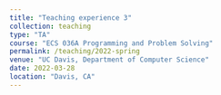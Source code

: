 ```yaml
---
title: "Teaching experience 3"
collection: teaching
type: "TA"
course: "ECS 036A Programming and Problem Solving"
permalink: /teaching/2022-spring
venue: "UC Davis, Department of Computer Science"
date: 2022-03-28
location: "Davis, CA"
---
```


 <!-- - Conducted Discussion sessions to guide students to solve worksheets and practice problems.
 - Conducted office hours to solve the difficulties of the students and also graded the students based on the rubric. -->



